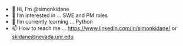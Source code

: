 - 👋 Hi, I’m @simonkidane
- 👀 I’m interested in ... SWE and PM roles
- 🌱 I’m currently learning ... Python
- 📫 How to reach me ... https://www.linkedin.com/in/simonkidane/ or skidane@nevada.unr.edu

<!---
simonkidane/simonkidane is a ✨ special ✨ repository because its `README.md` (this file) appears on your GitHub profile.
You can click the Preview link to take a look at your changes.
--->
